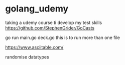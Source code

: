 # golang_udemy

taking a udemy course ti develop my test skills
https://github.com/StephenGrider/GoCasts

go run main.go deck.go this is to run more than one file 


https://www.asciitable.com/



randomise datatypes
